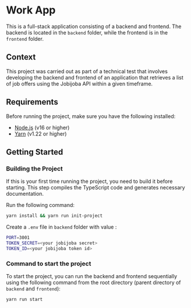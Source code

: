 # Work App

This is a full-stack application consisting of a backend and frontend. The backend is located in the `backend` folder, while the frontend is in the `frontend` folder.

## Context

This project was carried out as part of a technical test that involves developing the backend and frontend of an application that retrieves a list of job offers using the Jobijoba API within a given timeframe.

## Requirements

Before running the project, make sure you have the following installed:

- [Node.js](https://nodejs.org/) (v16 or higher)
- [Yarn](https://yarnpkg.com/) (v1.22 or higher)

## Getting Started

### Building the Project
If this is your first time running the project, you need to build it before starting. This step compiles the TypeScript code and generates necessary documentation.

Run the following command:

```bash
yarn install && yarn run init-project
```

Create a `.env` file in `backend` folder with value :

```bash
PORT=3001
TOKEN_SECRET=<your jobijoba secret>
TOKEN_ID=<your jobijoba token id>
```

### Command to start the project

To start the project, you can run the backend and frontend sequentially using the following command from the root directory (parent directory of `backend` and `frontend`):

```bash
yarn run start
```
